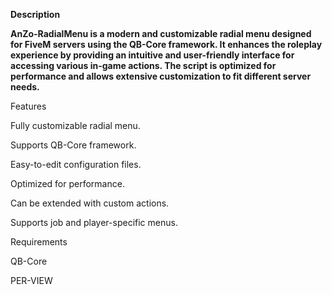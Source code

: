 
**Description**

**AnZo-RadialMenu is a modern and customizable radial menu designed for FiveM servers using the QB-Core framework. It enhances the roleplay experience by providing an intuitive and user-friendly interface for accessing various in-game actions. The script is optimized for performance and allows extensive customization to fit different server needs.**

Features

Fully customizable radial menu.

Supports QB-Core framework.

Easy-to-edit configuration files.

Optimized for performance.

Can be extended with custom actions.

Supports job and player-specific menus.

Requirements

QB-Core

PER-VIEW


